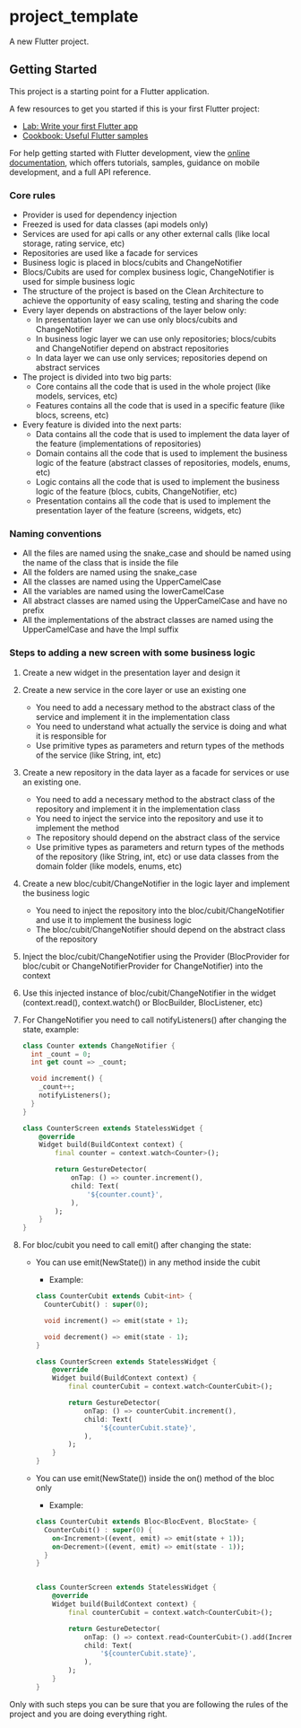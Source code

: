 # project_template

A new Flutter project.

## Getting Started

This project is a starting point for a Flutter application.

A few resources to get you started if this is your first Flutter project:

- [Lab: Write your first Flutter app](https://docs.flutter.dev/get-started/codelab)
- [Cookbook: Useful Flutter samples](https://docs.flutter.dev/cookbook)

For help getting started with Flutter development, view the
[online documentation](https://docs.flutter.dev/), which offers tutorials,
samples, guidance on mobile development, and a full API reference.

### Core rules

- Provider is used for dependency injection
- Freezed is used for data classes (api models only)
- Services are used for api calls or any other external calls (like local storage, rating service, etc)
- Repositories are used like a facade for services
- Business logic is placed in blocs/cubits and ChangeNotifier
- Blocs/Cubits are used for complex business logic, ChangeNotifier is used for simple business logic
- The structure of the project is based on the Clean Architecture to achieve the opportunity of easy scaling, testing and sharing the code
- Every layer depends on abstractions of the layer below only:
  - In presentation layer we can use only blocs/cubits and ChangeNotifier
  - In business logic layer we can use only repositories; blocs/cubits and ChangeNotifier depend on abstract repositories
  - In data layer we can use only services; repositories depend on abstract services
- The project is divided into two big parts:
  - Core contains all the code that is used in the whole project (like models, services, etc)
  - Features contains all the code that is used in a specific feature (like blocs, screens, etc)
- Every feature is divided into the next parts:
  - Data contains all the code that is used to implement the data layer of the feature (implementations of repositories)
  - Domain contains all the code that is used to implement the business logic of the feature (abstract classes of repositories, models, enums, etc)
  - Logic contains all the code that is used to implement the business logic of the feature (blocs, cubits, ChangeNotifier, etc)
  - Presentation contains all the code that is used to implement the presentation layer of the feature (screens, widgets, etc)

### Naming conventions

- All the files are named using the snake_case and should be named using the name of the class that is inside the file
- All the folders are named using the snake_case
- All the classes are named using the UpperCamelCase
- All the variables are named using the lowerCamelCase
- All abstract classes are named using the UpperCamelCase and have no prefix
- All the implementations of the abstract classes are named using the UpperCamelCase and have the Impl suffix

### Steps to adding a new screen with some business logic

1. Create a new widget in the presentation layer and design it

2. Create a new service in the core layer or use an existing one

   - You need to add a necessary method to the abstract class of the service and implement it in the implementation class
   - You need to understand what actually the service is doing and what it is responsible for
   - Use primitive types as parameters and return types of the methods of the service (like String, int, etc)

3. Create a new repository in the data layer as a facade for services or use an existing one.

   - You need to add a necessary method to the abstract class of the repository and implement it in the implementation class
   - You need to inject the service into the repository and use it to implement the method
   - The repository should depend on the abstract class of the service
   - Use primitive types as parameters and return types of the methods of the repository (like String, int, etc) or use data classes from the domain folder (like models, enums, etc)

4. Create a new bloc/cubit/ChangeNotifier in the logic layer and implement the business logic

   - You need to inject the repository into the bloc/cubit/ChangeNotifier and use it to implement the business logic
   - The bloc/cubit/ChangeNotifier should depend on the abstract class of the repository

5. Inject the bloc/cubit/ChangeNotifier using the Provider (BlocProvider for bloc/cubit or ChangeNotifierProvider for ChangeNotifier) into the context

6. Use this injected instance of bloc/cubit/ChangeNotifier in the widget (context.read(), context.watch() or BlocBuilder, BlocListener, etc)

7. For ChangeNotifier you need to call notifyListeners() after changing the state, example:

   ```dart
   class Counter extends ChangeNotifier {
     int _count = 0;
     int get count => _count;

     void increment() {
       _count++;
       notifyListeners();
     }
   }

   class CounterScreen extends StatelessWidget {
       @override
       Widget build(BuildContext context) {
           final counter = context.watch<Counter>();

           return GestureDetector(
               onTap: () => counter.increment(),
               child: Text(
                   '${counter.count}',
               ),
           );
       }
   }
   ```

8. For bloc/cubit you need to call emit() after changing the state:

   - You can use emit(NewState()) in any method inside the cubit

     - Example:

     ```dart
     class CounterCubit extends Cubit<int> {
       CounterCubit() : super(0);

       void increment() => emit(state + 1);

       void decrement() => emit(state - 1);
     }

     class CounterScreen extends StatelessWidget {
         @override
         Widget build(BuildContext context) {
             final counterCubit = context.watch<CounterCubit>();

             return GestureDetector(
                 onTap: () => counterCubit.increment(),
                 child: Text(
                     '${counterCubit.state}',
                 ),
             );
         }
     }

     ```

   - You can use emit(NewState()) inside the on() method of the bloc only

     - Example:

     ```dart
     class CounterCubit extends Bloc<BlocEvent, BlocState> {
       CounterCubit() : super(0) {
         on<Increment>((event, emit) => emit(state + 1));
         on<Decrement>((event, emit) => emit(state - 1));
       }
     }


     class CounterScreen extends StatelessWidget {
         @override
         Widget build(BuildContext context) {
             final counterCubit = context.watch<CounterCubit>();

             return GestureDetector(
                 onTap: () => context.read<CounterCubit>().add(Increment()),
                 child: Text(
                     '${counterCubit.state}',
                 ),
             );
         }
     }
     ```

Only with such steps you can be sure that you are following the rules of the project and you are doing everything right.
